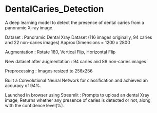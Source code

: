 # DentalCaries_Detection
A deep learning model to detect the presence of dental caries from a panoramic X-ray image.

Dataset : 
Panoramic Dental Xray Dataset (116 images originally, 94 caries and 22 non-caries images)
Approx Dimensions = 1200 x 2800

Augmentation : Rotate 180, Vertical Flip, Horizontal Flip

New dataset after augmentation : 
94 caries and 88 non-caries images

Preprocessing : Images resized to 256x256

Built a Convolutional Neural Network for classification and achieved an accuracy of 94%.

Launched in browser using Streamlit :
Prompts to upload an dental Xray image, 
Returns whether any presence of caries is detected or not, along with the confidence level(%).
